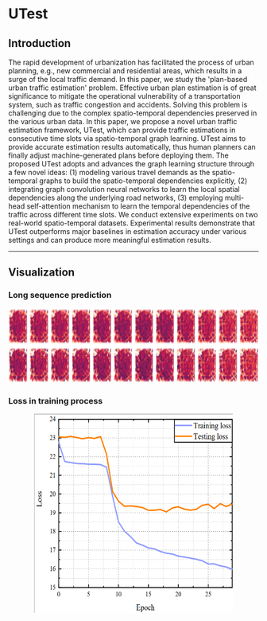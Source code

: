 # UTest

## Introduction
The rapid development of urbanization has facilitated the process of urban planning, e.g., new commercial and residential areas, which results in a surge of the local traffic demand. In this paper, we study the 'plan-based urban traffic estimation' problem. Effective urban plan estimation is of great significance to mitigate the operational vulnerability of a transportation system, such as traffic congestion and accidents. Solving this problem is challenging due to the complex spatio-temporal dependencies preserved in the various urban data. In this paper, we propose a novel urban traffic estimation framework, UTest, which can provide traffic estimations in consecutive time slots via spatio-temporal graph learning. UTest aims to provide accurate estimation results automatically, thus human planners can finally adjust machine-generated plans before deploying them. The proposed UTest adopts and advances the graph learning structure through a few novel ideas: (1) modeling various travel demands as the spatio-temporal graphs to build the spatio-temporal dependencies explicitly, (2) integrating graph convolution neural networks to learn the local spatial dependencies along the underlying road networks, (3) employing multi-head self-attention mechanism to learn the temporal dependencies of the traffic across different time slots. We conduct extensive experiments on two real-world spatio-temporal datasets. Experimental results demonstrate that UTest outperforms major baselines in estimation accuracy under various settings and can produce more meaningful estimation results.

---

## Visualization

### Long sequence prediction
<div align=center><img width="950" height="150" src="https://github.com/MaskedIsland/UTest/blob/main/figures/long-seq-test.png"/></div>

### Loss in training process
<div align=center><img width="400" height="400" src="https://github.com/MaskedIsland/UTest/blob/main/figures/training-process.png"/></div>
